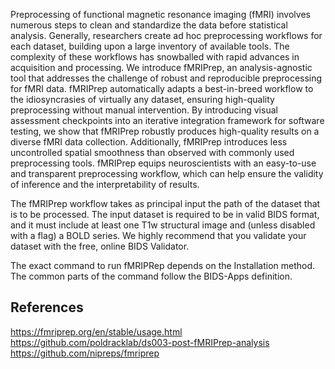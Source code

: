 Preprocessing of functional magnetic resonance imaging (fMRI) involves numerous steps to clean and standardize the data before statistical analysis. Generally, researchers create ad hoc preprocessing workflows for each dataset, building upon a large inventory of available tools. The complexity of these workflows has snowballed with rapid advances in acquisition and processing. We introduce fMRIPrep, an analysis-agnostic tool that addresses the challenge of robust and reproducible preprocessing for fMRI data. fMRIPrep automatically adapts a best-in-breed workflow to the idiosyncrasies of virtually any dataset, ensuring high-quality preprocessing without manual intervention. By introducing visual assessment checkpoints into an iterative integration framework for software testing, we show that fMRIPrep robustly produces high-quality results on a diverse fMRI data collection. Additionally, fMRIPrep introduces less uncontrolled spatial smoothness than observed with commonly used preprocessing tools. fMRIPrep equips neuroscientists with an easy-to-use and transparent preprocessing workflow, which can help ensure the validity of inference and the interpretability of results.

The fMRIPrep workflow takes as principal input the path of the dataset that is to be processed. The input dataset is required to be in valid BIDS format, and it must include at least one T1w structural image and (unless disabled with a flag) a BOLD series. We highly recommend that you validate your dataset with the free, online BIDS Validator.

The exact command to run fMRIPRep depends on the Installation method. The common parts of the command follow the BIDS-Apps definition. 

## References

https://fmriprep.org/en/stable/usage.html
https://github.com/poldracklab/ds003-post-fMRIPrep-analysis
https://github.com/nipreps/fmriprep
